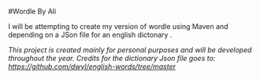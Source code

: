 #Wordle By Ali

I will be attempting to create my version of wordle using Maven and depending on a JSon file for an english dictonary .

_This project is created mainly for personal purposes and will be developed throughout the year._
_Credits for the dictionary Json file goes to: https://github.com/dwyl/english-words/tree/master_
